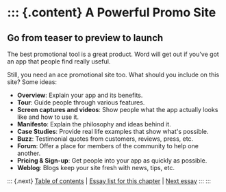 ::: {.content}
A Powerful Promo Site
=====================

Go from teaser to preview to launch
-----------------------------------

The best promotional tool is a great product. Word will get out if
you\'ve got an app that people find really useful.

Still, you need an ace promotional site too. What should you include on
this site? Some ideas:

-   **Overview**: Explain your app and its benefits.
-   **Tour**: Guide people through various features.
-   **Screen captures and videos**: Show people what the app actually
    looks like and how to use it.
-   **Manifesto**: Explain the philosophy and ideas behind it.
-   **Case Studies**: Provide real life examples that show what\'s
    possible.
-   **Buzz**: Testimonial quotes from customers, reviews, press, etc.
-   **Forum**: Offer a place for members of the community to help one
    another.
-   **Pricing & Sign-up**: Get people into your app as quickly as
    possible.
-   **Weblog**: Blogs keep your site fresh with news, tips, etc.

::: {.next}
[Table of contents](toc.php) \| [Essay list for this
chapter](toc.php#ch13) \| [Next essay](ch13_Ride_the_Blog_Wave.php)
:::
:::
